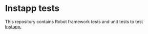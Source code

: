 # Instapp tests
This repository contains Robot framework tests and unit tests to test [Instapp.](https://github.com/IoTitude/Instapp)
